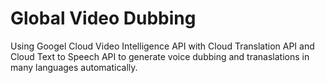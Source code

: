 # Global Video Dubbing
Using Googel Cloud Video Intelligence API with Cloud Translation API and Cloud Text to Speech API to generate voice dubbing and tranaslations in many languages automatically.
